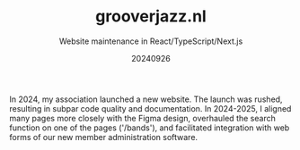 ﻿---
{
  "title": "grooverjazz.nl",
  "subtitle": "Website maintenance in React/TypeScript/Next.js",
  "image": "https://leading-whisper-59df6e3f28.media.strapiapp.com/grooverjazz_nl_6109f308d0.png",
  "tags": [
    "in a team",
    "programming",
    "association"
  ],
  "links": [
    {
      "text": "grooverjazz.nl",
      "href": "https://www.grooverjazz.nl/"
    },
    {
      "text": "/bands",
      "href": "https://www.grooverjazz.nl/bands/"
    }
  ],
  "date": "20240926"
}
---

In 2024, my association launched a new website.
The launch was rushed, resulting in subpar code quality and documentation.
In 2024-2025, I aligned many pages more closely with the Figma design, overhauled the search function on one of the pages ('/bands'), and facilitated integration with web forms of our new member administration software.
